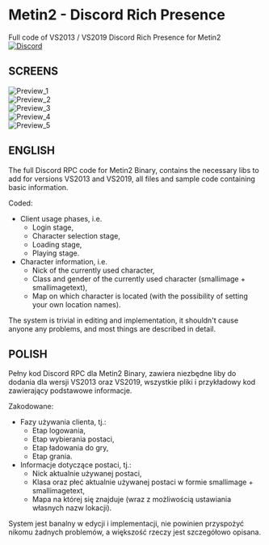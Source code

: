 # Metin2 - Discord Rich Presence  
Full code of VS2013 / VS2019 Discord Rich Presence for Metin2  
[![Discord](https://discordapp.com/api/guilds/370909694056726528/widget.png?style=shield)](https://discord.gg/jqbq85J)  
  
## SCREENS
![Preview_1](https://i.imgur.com/sKSpzg4.png)  
![Preview_2](https://i.imgur.com/zO3ul2z.png)  
![Preview_3](https://i.imgur.com/2rgGCx9.png)  
![Preview_4](https://i.imgur.com/Rb55nz9.png)  
![Preview_5](https://i.imgur.com/m9vtd1l.png)  
  
## ENGLISH
The full Discord RPC code for Metin2 Binary, contains the necessary libs to add for versions VS2013 and VS2019, all files and sample code containing basic information.  
  
Coded:  
 - Client usage phases, i.e.  
   - Login stage,  
   - Character selection stage,  
   - Loading stage,  
   - Playing stage.  
 - Character information, i.e.  
   - Nick of the currently used character,  
   - Class and gender of the currently used character (smallimage + smallimagetext),  
   - Map on which character is located (with the possibility of setting your own location names).  
  
The system is trivial in editing and implementation, it shouldn't cause anyone any problems, and most things are described in detail.  
  
  
## POLISH
Pełny kod Discord RPC dla Metin2 Binary, zawiera niezbędne liby do dodania dla wersji VS2013 oraz VS2019, wszystkie pliki i przykładowy kod zawierający podstawowe informacje.  
  
Zakodowane:  
 - Fazy używania clienta, tj.:  
   - Etap logowania,  
   - Etap wybierania postaci,  
   - Etap ładowania do gry,  
   - Etap grania.  
 - Informacje dotyczące postaci, tj.:  
   - Nick aktualnie używanej postaci,  
   - Klasa oraz płeć aktualnie używanej postaci w formie smallimage + smallimagetext,  
   - Mapa na której się znajduje (wraz z możliwością ustawiania własnych nazw lokacji).  
  
System jest banalny w edycji i implementacji, nie powinien przyspożyć nikomu żadnych problemów, a większość rzeczy jest szczegółowo opisana.  